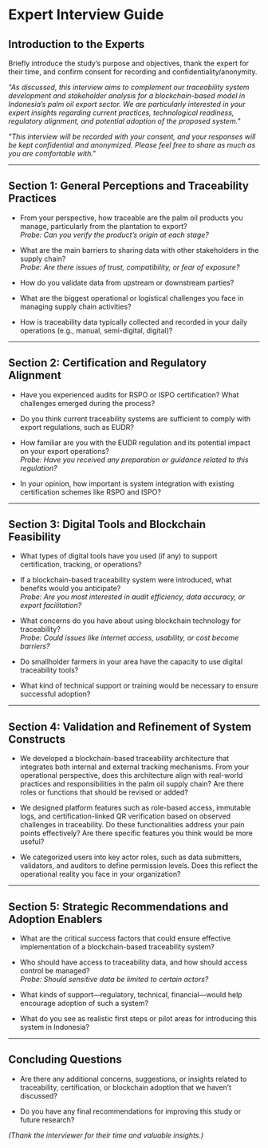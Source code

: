 # Expert Interview Guide

## Introduction to the Experts

Briefly introduce the study’s purpose and objectives, thank the expert for their time, and confirm consent for recording and confidentiality/anonymity.

*"As discussed, this interview aims to complement our traceability system development and stakeholder analysis for a blockchain-based model in Indonesia’s palm oil export sector. We are particularly interested in your expert insights regarding current practices, technological readiness, regulatory alignment, and potential adoption of the proposed system."*

*"This interview will be recorded with your consent, and your responses will be kept confidential and anonymized. Please feel free to share as much as you are comfortable with."*

---

## Section 1: General Perceptions and Traceability Practices

- From your perspective, how traceable are the palm oil products you manage, particularly from the plantation to export?  
  *Probe: Can you verify the product’s origin at each stage?*

- What are the main barriers to sharing data with other stakeholders in the supply chain?  
  *Probe: Are there issues of trust, compatibility, or fear of exposure?*

- How do you validate data from upstream or downstream parties?

- What are the biggest operational or logistical challenges you face in managing supply chain activities?

- How is traceability data typically collected and recorded in your daily operations (e.g., manual, semi-digital, digital)?

---

## Section 2: Certification and Regulatory Alignment

- Have you experienced audits for RSPO or ISPO certification? What challenges emerged during the process?

- Do you think current traceability systems are sufficient to comply with export regulations, such as EUDR?

- How familiar are you with the EUDR regulation and its potential impact on your export operations?  
  *Probe: Have you received any preparation or guidance related to this regulation?*

- In your opinion, how important is system integration with existing certification schemes like RSPO and ISPO?

---

## Section 3: Digital Tools and Blockchain Feasibility

- What types of digital tools have you used (if any) to support certification, tracking, or operations?

- If a blockchain-based traceability system were introduced, what benefits would you anticipate?  
  *Probe: Are you most interested in audit efficiency, data accuracy, or export facilitation?*

- What concerns do you have about using blockchain technology for traceability?  
  *Probe: Could issues like internet access, usability, or cost become barriers?*

- Do smallholder farmers in your area have the capacity to use digital traceability tools?

- What kind of technical support or training would be necessary to ensure successful adoption?

---

## Section 4: Validation and Refinement of System Constructs

- We developed a blockchain-based traceability architecture that integrates both internal and external tracking mechanisms. From your operational perspective, does this architecture align with real-world practices and responsibilities in the palm oil supply chain? Are there roles or functions that should be revised or added?

- We designed platform features such as role-based access, immutable logs, and certification-linked QR verification based on observed challenges in traceability. Do these functionalities address your pain points effectively? Are there specific features you think would be more useful?

- We categorized users into key actor roles, such as data submitters, validators, and auditors to define permission levels. Does this reflect the operational reality you face in your organization?

---

## Section 5: Strategic Recommendations and Adoption Enablers

- What are the critical success factors that could ensure effective implementation of a blockchain-based traceability system?

- Who should have access to traceability data, and how should access control be managed?  
  *Probe: Should sensitive data be limited to certain actors?*

- What kinds of support—regulatory, technical, financial—would help encourage adoption of such a system?

- What do you see as realistic first steps or pilot areas for introducing this system in Indonesia?

---

## Concluding Questions

- Are there any additional concerns, suggestions, or insights related to traceability, certification, or blockchain adoption that we haven’t discussed?

- Do you have any final recommendations for improving this study or future research?

*(Thank the interviewer for their time and valuable insights.)*
